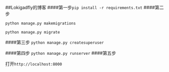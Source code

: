 ##Lokigadfly的博客
####第一步`pip install -r requirements.txt`
####第二步
```
python manage.py makemigrations

python manage.py migrate
```
####第三步
`python manage.py createsuperuser`

####第四步
`python manage.py runserver`
####第五步

打开`http://localhost:8000`